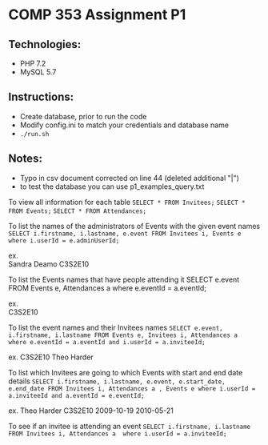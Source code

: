 # COMP 353 Assignment P1

## Technologies:
 - PHP 7.2
 - MySQL 5.7

## Instructions:
 - Create database, prior to run the code
 - Modify config.ini to match your credentials and database name
 - `./run.sh`
 
## Notes:
 - Typo in csv document corrected on line 44 (deleted additional "|")
 - to test the database you can use p1_examples_query.txt
 
 To view all information for each table
 `SELECT * FROM Invitees;`
 `SELECT * FROM Events;`
 `SELECT * FROM Attendances;`
 
 To list the names of the administrators of Events with the given event names
 `SELECT i.firstname, i.lastname, e.event FROM Invitees i, Events e  where i.userId = e.adminUserId;`
 
 ex.	
 	Sandra 		Deamo	C3S2E10
 
 To list the Events names that have people attending it
 SELECT e.event FROM Events e, Attendances a  where e.eventId = a.eventId;
 
 ex.	
 	C3S2E10
 	
 To list the event names and their Invitees names
 `SELECT e.event, i.firstname, i.lastname FROM Events e, Invitees i, Attendances a  where e.eventId = a.eventId and i.userId = a.inviteeId;`
 
 ex.
 	C3S2E10		Theo	Harder
 
 To list which Invitees are going to which Events with start and end date details 
 `SELECT i.firstname, i.lastname, e.event, e.start_date, e.end_date FROM Invitees i, Attendances a , Events e where i.userId = a.inviteeId and a.eventId = e.eventId;`
 
 ex. 
 	Theo	Harder		C3S2E10		2009-10-19		2010-05-21
 	
 To see if an invitee is attending an event
 `SELECT i.firstname, i.lastname FROM Invitees i, Attendances a  where i.userId = a.inviteeId;`

